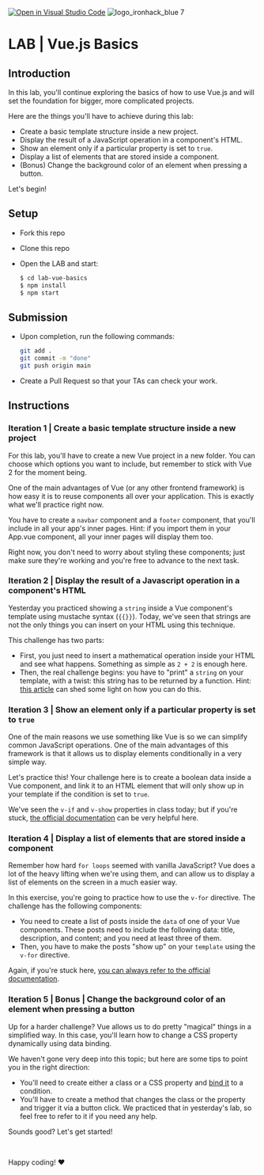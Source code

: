 [![Open in Visual Studio Code](https://classroom.github.com/assets/open-in-vscode-c66648af7eb3fe8bc4f294546bfd86ef473780cde1dea487d3c4ff354943c9ae.svg)](https://classroom.github.com/online_ide?assignment_repo_id=8290437&assignment_repo_type=AssignmentRepo)
![logo_ironhack_blue 7](https://user-images.githubusercontent.com/23629340/40541063-a07a0a8a-601a-11e8-91b5-2f13e4e6b441.png)

# LAB | Vue.js Basics

## Introduction

In this lab, you'll continue exploring the basics of how to use Vue.js and will set the foundation for bigger, more complicated projects.

Here are the things you'll have to achieve during this lab:

- Create a basic template structure inside a new project.
- Display the result of a JavaScript operation in a component's HTML.
- Show an element only if a particular property is set to `true`.
- Display a list of elements that are stored inside a component.
- (Bonus) Change the background color of an element when pressing a button.

Let's begin!

## Setup

- Fork this repo
- Clone this repo
- Open the LAB and start:

  ```bash
  $ cd lab-vue-basics
  $ npm install
  $ npm start
  ```


## Submission

- Upon completion, run the following commands:

  ```bash
  git add .
  git commit -m "done"
  git push origin main
  ```

- Create a Pull Request so that your TAs can check your work.


<!-- ## Getting Started -->


## Instructions

### Iteration 1 | Create a basic template structure inside a new project

For this lab, you'll have to create a new Vue project in a new folder. You can choose which options you want to include, but remember to stick with Vue 2 for the moment being.

One of the main advantages of Vue (or any other frontend framework) is how easy it is to reuse components all over your application. This is exactly what we'll practice right now.

You have to create a `navbar` component and a `footer` component, that you'll include in all your app's inner pages. Hint: if you import them in your App.vue component, all your inner pages will display them too.

Right now, you don't need to worry about styling these components; just make sure they're working and you're free to advance to the next task.


### Iteration 2 | Display the result of a Javascript operation in a component's HTML

Yesterday you practiced showing a `string` inside a Vue component's template using mustache syntax (`{{}}`). Today, we've seen that strings are not the only things you can insert on your HTML using this technique.

This challenge has two parts:

- First, you just need to insert a mathematical operation inside your HTML and see what happens. Something as simple as `2 + 2` is enough here.
- Then, the real challenge begins: you have to "print" a `string` on your template, with a twist: this string has to be returned by a function. Hint: [this article](https://lavalite.org/blog/created-and-mountedin-vuejs) can shed some light on how you can do this.

### Iteration 3 | Show an element only if a particular property is set to `true`

One of the main reasons we use something like Vue is so we can simplify common JavaScript operations. One of the main advantages of this framework is that it allows us to display elements conditionally in a very simple way.

Let's practice this! Your challenge here is to create a boolean data inside a Vue component, and link it to an HTML element that will only show up in your template if the condition is set to `true`.

We've seen the `v-if` and `v-show` properties in class today; but if you're stuck, [the official documentation](https://v2.vuejs.org/v2/guide/conditional.html) can be very helpful here.

### Iteration 4 | Display a list of elements that are stored inside a component

Remember how hard `for loops` seemed with vanilla JavaScript? Vue does a lot of the heavy lifting when we're using them, and can allow us to display a list of elements on the screen in a much easier way.

In this exercise, you're going to practice how to use the `v-for` directive. The challenge has the following components:

- You need to create a list of posts inside the `data` of one of your Vue components. These posts need to include the following data: title, description, and content; and you need at least three of them.
- Then, you have to make the posts "show up" on your `template` using the `v-for` directive.

Again, if you're stuck here, [you can always refer to the official documentation](https://v2.vuejs.org/v2/guide/list.html).

### Iteration 5 | Bonus | Change the background color of an element when pressing a button

Up for a harder challenge? Vue allows us to do pretty "magical" things in a simplified way. In this case, you'll learn how to change a CSS property dynamically using data binding.

We haven't gone very deep into this topic; but here are some tips to point you in the right direction:

- You'll need to create either a class or a CSS property and [bind it](https://v1.vuejs.org/guide/syntax.html) to a condition.
- You'll have to create a method that changes the class or the property and trigger it via a button click. We practiced that in yesterday's lab, so feel free to refer to it if you need any help.

Sounds good? Let's get started!

<br>

Happy coding! :heart:
